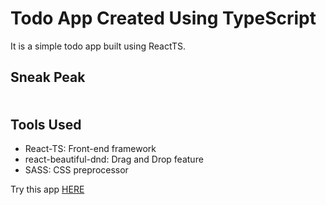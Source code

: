 <h1>Todo App Created Using TypeScript</h1>

<p>It is a simple todo app built using ReactTS.</p>

<h2>Sneak Peak</p>
<img src="https://user-images.githubusercontent.com/53399843/153711503-784d542c-338a-4427-acad-bb8ebcf87d40.gif" alt=""/>

<h2>Tools Used</h2>
<ul>
  <li>React-TS: Front-end framework</li>
  <li>react-beautiful-dnd: Drag and Drop feature</li>
  <li>SASS: CSS preprocessor</li>
</ul>

<p>Try this app <a href="https://loquacious-salamander-bd37af.netlify.app/" target="blank">HERE</a><p>
